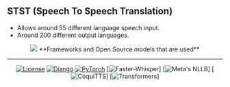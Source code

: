 ## STST (Speech To Speech Translation)
- Allows around 55 different language speech input.
- Around 200 different output languages.


<div align="center">
<img src="https://static.scarf.sh/a.png?x-pxid=cf317fe7-2188-4721-bc01-124bb5d5dbb2" />
**Frameworks and Open Source models that are used**

  
______________________________________________________________________

[![License](<https://img.shields.io/badge/%20%20License%20%20-8A2BE2>)](https://opensource.org/license/MIT)
[![Django](<https://img.shields.io/badge/%20%20Django%20%20-8A2BE2>)](https://www.djangoproject.com/)
[![PyTorch](<https://img.shields.io/badge/%20%20PyTorch%20%20-8A2BE2>)](https://pytorch.org/)
[![Faster-Whisper](<https://img.shields.io/badge/%20%20Faster%20Whisper%20%20-8A2BE2>)]
[![Meta's NLLB](<https://img.shields.io/badge/%20%20Meta%20NLLB%20%20-8A2BE2>)]
[![CoquiTTS](<https://img.shields.io/badge/%20%20CoquiTTS%20%20-8A2BE2>)]
[![Transformers](<https://img.shields.io/badge/%20%20Transformer%20%20-8A2BE2>)]
</div>



